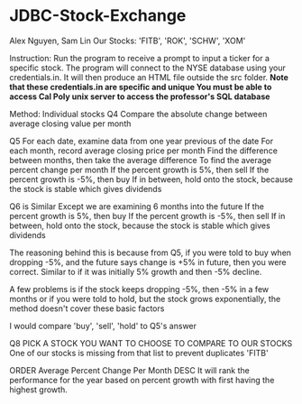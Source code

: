 # JDBC-Stock-Exchange

Alex Nguyen, Sam Lin
Our Stocks: 'FITB', 'ROK', 'SCHW', 'XOM'

Instruction: Run the program to receive a prompt to input a ticker for a specific stock. 
The program will connect to the NYSE database using your credentials.in. 
It will then produce an HTML file outside the src folder.
**Note that these credentials.in are specific and unique 
You must be able to access Cal Poly unix server to access the professor's SQL database**

Method: 
Individual stocks
Q4
Compare the absolute change between average closing value per month 

Q5 
For each date, examine data from one year previous of the date 
For each month, record average closing price per month
Find the difference between months, then take the average difference 
To find the average percent change per month 
If the percent growth is 5%, then sell
If the percent growth is -5%, then buy
If in between, hold onto the stock, because the stock is stable which gives dividends

Q6 is Similar 
Except we are examining 6 months into the future
If the percent growth is 5%, then buy 
If the percent growth is -5%, then sell
If in between, hold onto the stock, because the stock is stable which gives dividends

The reasoning behind this is because from Q5,
if you were told to buy when dropping -5%, and the future says change is +5% in future, then you were correct. 
Similar to if it was initially 5% growth and then -5% decline. 

A few problems is if the stock keeps dropping -5%, then -5% in a few months 
or if you were told to hold, but the stock grows exponentially, the method doesn't cover these basic factors

I would compare 'buy', 'sell', 'hold' to Q5's answer

Q8 
PICK A STOCK YOU WANT TO CHOOSE TO COMPARE TO OUR STOCKS
One of our stocks is missing from that list to prevent duplicates 
'FITB'

ORDER Average Percent Change Per Month DESC 
It will rank the performance for the year based on percent growth with first having the highest growth. 
